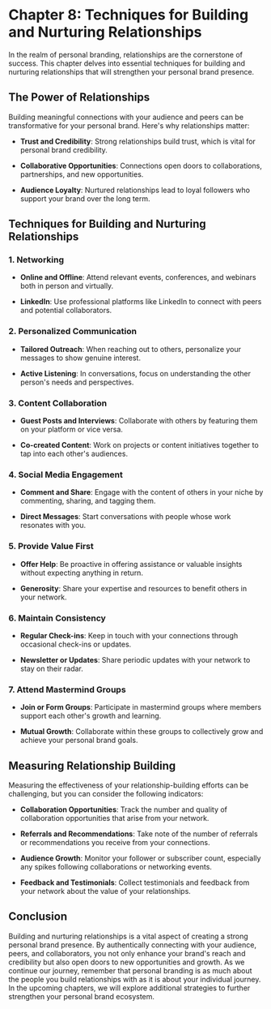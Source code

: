 Chapter 8: Techniques for Building and Nurturing Relationships
==============================================================

In the realm of personal branding, relationships are the cornerstone of success. This chapter delves into essential techniques for building and nurturing relationships that will strengthen your personal brand presence.

The Power of Relationships
--------------------------

Building meaningful connections with your audience and peers can be transformative for your personal brand. Here's why relationships matter:

* **Trust and Credibility**: Strong relationships build trust, which is vital for personal brand credibility.

* **Collaborative Opportunities**: Connections open doors to collaborations, partnerships, and new opportunities.

* **Audience Loyalty**: Nurtured relationships lead to loyal followers who support your brand over the long term.

Techniques for Building and Nurturing Relationships
---------------------------------------------------

### 1. **Networking**

* **Online and Offline**: Attend relevant events, conferences, and webinars both in person and virtually.

* **LinkedIn**: Use professional platforms like LinkedIn to connect with peers and potential collaborators.

### 2. **Personalized Communication**

* **Tailored Outreach**: When reaching out to others, personalize your messages to show genuine interest.

* **Active Listening**: In conversations, focus on understanding the other person's needs and perspectives.

### 3. **Content Collaboration**

* **Guest Posts and Interviews**: Collaborate with others by featuring them on your platform or vice versa.

* **Co-created Content**: Work on projects or content initiatives together to tap into each other's audiences.

### 4. **Social Media Engagement**

* **Comment and Share**: Engage with the content of others in your niche by commenting, sharing, and tagging them.

* **Direct Messages**: Start conversations with people whose work resonates with you.

### 5. **Provide Value First**

* **Offer Help**: Be proactive in offering assistance or valuable insights without expecting anything in return.

* **Generosity**: Share your expertise and resources to benefit others in your network.

### 6. **Maintain Consistency**

* **Regular Check-ins**: Keep in touch with your connections through occasional check-ins or updates.

* **Newsletter or Updates**: Share periodic updates with your network to stay on their radar.

### 7. **Attend Mastermind Groups**

* **Join or Form Groups**: Participate in mastermind groups where members support each other's growth and learning.

* **Mutual Growth**: Collaborate within these groups to collectively grow and achieve your personal brand goals.

Measuring Relationship Building
-------------------------------

Measuring the effectiveness of your relationship-building efforts can be challenging, but you can consider the following indicators:

* **Collaboration Opportunities**: Track the number and quality of collaboration opportunities that arise from your network.

* **Referrals and Recommendations**: Take note of the number of referrals or recommendations you receive from your connections.

* **Audience Growth**: Monitor your follower or subscriber count, especially any spikes following collaborations or networking events.

* **Feedback and Testimonials**: Collect testimonials and feedback from your network about the value of your relationships.

Conclusion
----------

Building and nurturing relationships is a vital aspect of creating a strong personal brand presence. By authentically connecting with your audience, peers, and collaborators, you not only enhance your brand's reach and credibility but also open doors to new opportunities and growth. As we continue our journey, remember that personal branding is as much about the people you build relationships with as it is about your individual journey. In the upcoming chapters, we will explore additional strategies to further strengthen your personal brand ecosystem.
